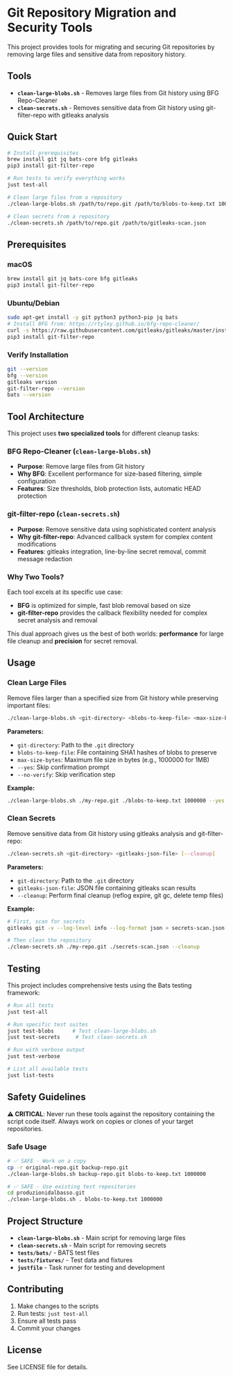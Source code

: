 # Git Repository Migration and Security Tools

This project provides tools for migrating and securing Git repositories by removing large files and sensitive data from repository history.

## Tools

- **`clean-large-blobs.sh`** - Removes large files from Git history using BFG Repo-Cleaner
- **`clean-secrets.sh`** - Removes sensitive data from Git history using git-filter-repo with gitleaks analysis

## Quick Start

```bash
# Install prerequisites
brew install git jq bats-core bfg gitleaks
pip3 install git-filter-repo

# Run tests to verify everything works
just test-all

# Clean large files from a repository
./clean-large-blobs.sh /path/to/repo.git /path/to/blobs-to-keep.txt 1000000

# Clean secrets from a repository  
./clean-secrets.sh /path/to/repo.git /path/to/gitleaks-scan.json
```

## Prerequisites

### macOS
```bash
brew install git jq bats-core bfg gitleaks
pip3 install git-filter-repo
```

### Ubuntu/Debian
```bash
sudo apt-get install -y git python3 python3-pip jq bats
# Install BFG from: https://rtyley.github.io/bfg-repo-cleaner/
curl -s https://raw.githubusercontent.com/gitleaks/gitleaks/master/install.sh | bash
pip3 install git-filter-repo
```

### Verify Installation
```bash
git --version
bfg --version
gitleaks version
git-filter-repo --version
bats --version
```

## Tool Architecture

This project uses **two specialized tools** for different cleanup tasks:

### BFG Repo-Cleaner (`clean-large-blobs.sh`)
- **Purpose**: Remove large files from Git history
- **Why BFG**: Excellent performance for size-based filtering, simple configuration
- **Features**: Size thresholds, blob protection lists, automatic HEAD protection

### git-filter-repo (`clean-secrets.sh`)  
- **Purpose**: Remove sensitive data using sophisticated content analysis
- **Why git-filter-repo**: Advanced callback system for complex content modifications
- **Features**: gitleaks integration, line-by-line secret removal, commit message redaction

### Why Two Tools?

Each tool excels at its specific use case:
- **BFG** is optimized for simple, fast blob removal based on size
- **git-filter-repo** provides the callback flexibility needed for complex secret analysis and removal

This dual approach gives us the best of both worlds: **performance** for large file cleanup and **precision** for secret removal.

## Usage

### Clean Large Files

Remove files larger than a specified size from Git history while preserving important files:

```bash
./clean-large-blobs.sh <git-directory> <blobs-to-keep-file> <max-size-bytes> [--yes] [--no-verify]
```

**Parameters:**
- `git-directory`: Path to the `.git` directory
- `blobs-to-keep-file`: File containing SHA1 hashes of blobs to preserve
- `max-size-bytes`: Maximum file size in bytes (e.g., 1000000 for 1MB)
- `--yes`: Skip confirmation prompt
- `--no-verify`: Skip verification step

**Example:**
```bash
./clean-large-blobs.sh ./my-repo.git ./blobs-to-keep.txt 1000000 --yes
```

### Clean Secrets

Remove sensitive data from Git history using gitleaks analysis and git-filter-repo:

```bash
./clean-secrets.sh <git-directory> <gitleaks-json-file> [--cleanup]
```

**Parameters:**
- `git-directory`: Path to the `.git` directory  
- `gitleaks-json-file`: JSON file containing gitleaks scan results
- `--cleanup`: Perform final cleanup (reflog expire, git gc, delete temp files)

**Example:**
```bash
# First, scan for secrets
gitleaks git -v --log-level info --log-format json > secrets-scan.json

# Then clean the repository
./clean-secrets.sh ./my-repo.git ./secrets-scan.json --cleanup
```

## Testing

This project includes comprehensive tests using the Bats testing framework:

```bash
# Run all tests
just test-all

# Run specific test suites
just test-blobs      # Test clean-large-blobs.sh
just test-secrets     # Test clean-secrets.sh

# Run with verbose output
just test-verbose

# List all available tests
just list-tests
```

## Safety Guidelines

**⚠️ CRITICAL**: Never run these tools against the repository containing the script code itself. Always work on copies or clones of your target repositories.

### Safe Usage
```bash
# ✅ SAFE - Work on a copy
cp -r original-repo.git backup-repo.git
./clean-large-blobs.sh backup-repo.git blobs-to-keep.txt 1000000

# ✅ SAFE - Use existing test repositories
cd produzionidalbasso.git
./clean-large-blobs.sh . blobs-to-keep.txt 1000000
```

## Project Structure

- **`clean-large-blobs.sh`** - Main script for removing large files
- **`clean-secrets.sh`** - Main script for removing secrets
- **`tests/bats/`** - BATS test files
- **`tests/fixtures/`** - Test data and fixtures
- **`justfile`** - Task runner for testing and development

## Contributing

1. Make changes to the scripts
2. Run tests: `just test-all`
3. Ensure all tests pass
4. Commit your changes

## License

See LICENSE file for details.
